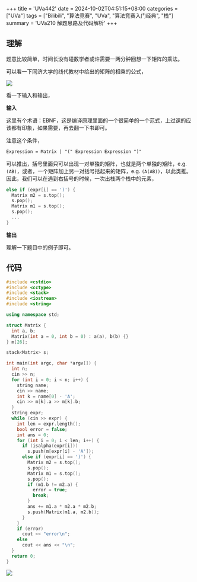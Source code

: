 +++
title = 'UVa442'
date = 2024-10-02T04:51:15+08:00
categories = ["UVa"]
tags = ["Bilibili", "算法竞赛", "UVa", "算法竞赛入门经典", "栈"]
summary = 'UVa210 解题思路及代码解析'
+++

## 理解

题意比较简单，时间长没有碰数学者或许需要一两分钟回想一下矩阵的乘法。

可以看一下同济大学的线代教材中给出的矩阵的相乘的公式，

![](https://i.postimg.cc/KYT3BXGx/image.png)

看一下输入和输出，

**输入**

这里有个术语：EBNF，这是编译原理里面的一个很简单的一个范式，上过课的应该都有印象，如果需要，再去翻一下书即可。

注意这个条件，

```txt
Expression = Matrix | "(" Expression Expression ")"
```

可以推出，括号里面只可以出现一对单独的矩阵，也就是两个单独的矩阵，e.g. `(AB)`，或者，一个矩阵加上另一对括号括起来的矩阵，e.g. `(A(AB))`，以此类推。因此，我们可以在遇到右括号的时候，一次出栈两个栈中的元素，

```cpp
else if (expr[i] == ')') {
  Matrix m2 = s.top();
  s.pop();
  Matrix m1 = s.top();
  s.pop();
  ...
}
```

**输出**

理解一下题目中的例子即可。

## 代码

```cpp
#include <cstdio>
#include <cctype>
#include <stack>
#include <iostream>
#include <string>

using namespace std;

struct Matrix {
  int a, b;
  Matrix(int a = 0, int b = 0) : a(a), b(b) {}
} m[26];

stack<Matrix> s;

int main(int argc, char *argv[]) {
  int n;
  cin >> n;
  for (int i = 0; i < n; i++) {
    string name;
    cin >> name;
    int k = name[0] - 'A';
    cin >> m[k].a >> m[k].b;
  }
  string expr;
  while (cin >> expr) {
    int len = expr.length();
    bool error = false;
    int ans = 0;
    for (int i = 0; i < len; i++) {
      if (isalpha(expr[i]))
        s.push(m[expr[i] - 'A']);
      else if (expr[i] == ')') {
        Matrix m2 = s.top();
        s.pop();
        Matrix m1 = s.top();
        s.pop();
        if (m1.b != m2.a) {
          error = true;
          break;
        }
        ans += m1.a * m2.a * m2.b;
        s.push(Matrix(m1.a, m2.b));
      }
    }
    if (error)
      cout << "error\n";
    else
      cout << ans << "\n";
  }
  return 0;
}
```

![](https://i.postimg.cc/Bbz12JKZ/image.png)


